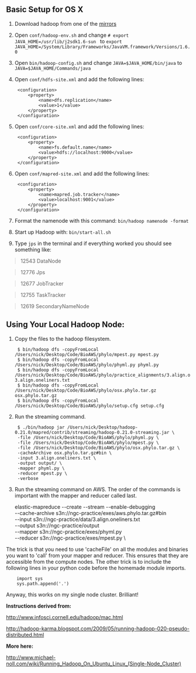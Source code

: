 Basic Setup for OS X
--------------------

1. Download hadoop from one of the [mirrors](http://www.apache.org/dyn/closer.cgi/hadoop/core/)

2. Open `conf/hadoop-env.sh` and change `# export JAVA_HOME=/usr/lib/j2sdk1.6-sun ` to `export 
JAVA_HOME=/System/Library/Frameworks/JavaVM.framework/Versions/1.6.0`

3. Open `bin/hadoop-config.sh` and change `JAVA=$JAVA_HOME/bin/java` to `JAVA=$JAVA_HOME/Commands/java`

4. Open `conf/hdfs-site.xml` and add the following lines:

        <configuration>
            <property>
                <name>dfs.replication</name>
                <value>1</value>
            </property>
        </configuration>
        
5. Open `conf/core-site.xml` and add the following lines:

        <configuration>
            <property>
                <name>fs.default.name</name>
                <value>hdfs://localhost:9000</value>
            </property>
        </configuration>

6. Open `conf/mapred-site.xml` and add the following lines:

        <configuration>
            <property>
                <name>mapred.job.tracker</name>
                <value>localhost:9001</value>
            </property>
        </configuration>

7. Format the namenode with this command: `bin/hadoop namenode -format`

8. Start up Hadoop with: `bin/start-all.sh`

9. Type `jps` in the terminal and if everything worked you should see something like:

> 12543 DataNode

> 12776 Jps

> 12677 JobTracker

> 12755 TaskTracker

> 12619 SecondaryNameNode

Using Your Local Hadoop Node:
-----------------------------

1. Copy the files to the hadoop filesystem.

        $ bin/hadoop dfs -copyFromLocal /Users/nick/Desktop/Code/BioAWS/phylo/mpest.py mpest.py
        $ bin/hadoop dfs -copyFromLocal /Users/nick/Desktop/Code/BioAWS/phylo/phyml.py phyml.py
        $ bin/hadoop dfs -copyFromLocal /Users/nick/Desktop/Code/BioAWS/phylo/practice_alignments/3.align.oneliners.txt 3.align.oneliners.txt
        $ bin/hadoop dfs -copyFromLocal /Users/nick/Desktop/Code/BioAWS/phylo/osx.phylo.tar.gz osx.phylo.tar.gz 
        $ bin/hadoop dfs -copyFromLocal /Users/nick/Desktop/Code/BioAWS/phylo/setup.cfg setup.cfg
        
        
2. Run the streaming command.

        $ ./bin/hadoop jar /Users/nick/Desktop/hadoop-0.21.0/mapred/contrib/streaming/hadoop-0.21.0-streaming.jar \
        -file /Users/nick/Desktop/Code/BioAWS/phylo/phyml.py \
        -file /Users/nick/Desktop/Code/BioAWS/phylo/mpest.py \
        -file /Users/nick/Desktop/Code/BioAWS/phylo/osx.phylo.tar.gz \
        -cacheArchive osx.phylo.tar.gz#bin \
        -input 3.align.oneliners.txt \
        -output output/ \
        -mapper phyml.py \
        -reducer mpest.py \
        -verbose
        
3. Run the streaming command on AWS. The order of the commands is important with the mapper and reducer called last.

    elastic-mapreduce --create --stream --enable-debugging \
    --cache-archive s3n://ngc-practice/exes/aws.phylo.tar.gz#bin \
    --input s3n://ngc-practice/data/3.align.oneliners.txt \
    --output s3n://ngc-practice/output \
    --mapper s3n://ngc-practice/exes/phyml.py \
    --reducer s3n://ngc-practice/exes/mpest.py \
       

The trick is that you need to use 'cacheFile' on all the modules and binaries you want to 'call' from your mapper and reducer.  This ensures that they are accessible from the compute nodes.  The other trick is to include the following lines in your python code before the homemade module imports.

        import sys 
        sys.path.append('.')

Anyway, this works on my single node cluster. Brilliant! 

**Instructions derived from:**

http://www.infosci.cornell.edu/hadoop/mac.html

http://hadoop-karma.blogspot.com/2009/05/running-hadoop-020-pseudo-distributed.html

**More here:**

http://www.michael-noll.com/wiki/Running_Hadoop_On_Ubuntu_Linux_(Single-Node_Cluster)